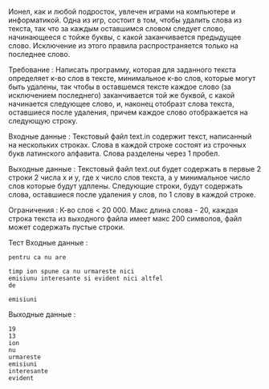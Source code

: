 Ионел, как и любой подросток, увлечен играми на компьютере и информатикой. Одна из игр, состоит в том, чтобы удалить слова из текста, так что за каждым оставшимся словом следует 
слово, начинающееся с тойже буквы, с какой заканчивается предыдущее слово. Исключение из этого правила распространяется только на последнее слово.

Требование : Написать программу, которая для заданного текста определяет к-во слов в тексте, минимальное к-во слов, которые могут быть удалены, так чтобы в оставшемся тексте каждое
слово (за исключением последнего) заканчивается той же буквой, с какой начинается следующее слово, и, наконец отобразт слова текста, оставшиеся после удаления, причем каждое слово 
отображается на следующую строку.

Входные данные : 
Текстовый файл text.in содержит текст, написанный на нескольких строках. Слова в каждой строке состоят из строчных букв латинского алфавита. Слова разделены через 1 пробел. 

Выходные данные : 
Текстовый файл text.out будет содержать в первые 2 строки 2 числа x и у, где х число слов текста, а у минимальное число слов которые будут удплены. Следующие строки, будут содержать
слова, оставшиеся после удаления у слов, по 1 слову в каждой строке.

Ограничения : 
К-во слов < 20 000. Макс длина слова - 20, каждая строка текста из выходного файла имеет макс 200 символов, файл может содержать пустые строки.

Тест 
Входные данные :

    pentru ca nu are
    
    timp ion spune ca nu urmareste nici 
    emisiunu interesante si evident nici altfel
    de
    
    emisiuni
    
Выходные данные : 

    19
    13
    ion
    nu
    urmareste
    emisiuni
    interesante
    evident

        
